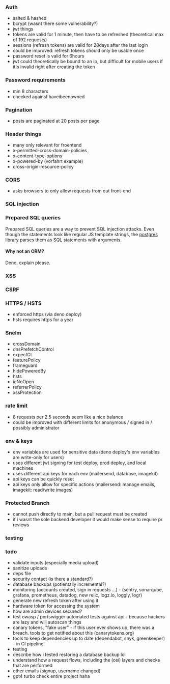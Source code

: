 ### Auth
- salted & hashed
- bcrypt (wasnt there some vulnerability?)
- jwt things
- tokens are valid for 1 minute, then have to be refreshed (theoretical max of 192 requests)
- sessions (refresh tokens) are valid for 28days after the last login
- could be improved: refresh tokens should only be usable once
- password reset is valid for 6hours
- jwt could theoretically be bound to an ip, but difficult for mobile users if it's invalid right after creating the token

### Password requirements
- min 8 characters
- checked against haveibeenpwned

### Pagination
- posts are paginated at 20 posts per page

### Header things
- many only relevant for froentend
- x-permitted-cross-domain-policies
- x-content-type-options
- x-powered-by (vorfahrt example)
- cross-origin-resource-policy

### CORS
- asks browsers to only allow requests from out front-end

### SQL injection

### Prepared SQL queries
Prepared SQL queries are a way to prevent SQL injection attacks.
Even though the statements look like regular JS template strings, the [postgres library](https://deno-postgres.com/#/?id=template-strings) parses them as SQL statements with arguments.

#### Why not an ORM?
Deno, explain please.

### XSS

### CSRF

### HTTPS / HSTS
- enforced https (via deno deploy)
- hsts requires https for a year

### Snelm
- crossDomain
- dnsPrefetchControl
- expectCt
- featurePolicy
- frameguard
- hidePoweredBy
- hsts
- ieNoOpen
- referrerPolicy
- xssProtection

### rate limit
- 8 requests per 2.5 seconds seem like a nice balance
- could be improved with different limits for anonymous / signed in / possibly administrator

### env & keys
- env variables are used for sensitive data (deno deploy's env variables are write-only for users)
- uses different jwt signing for test deploy, prod deploy, and local machines
- uses different api keys for each env (mailersend, database, imagekit)
- api keys can be quickly reset
- api keys only allow for specific actions (mailersend: manage emails, imagekit: read/write images)

### Protected Branch
- cannot push directly to main, but a pull request must be created
- if i wasnt the sole backend developer it would make sense to require pr reviews

### testing

### todo
- validate inputs (especially media upload)
- sanitize uploads
- deps file
- security contact (is there a standard?)
- database backups (potientally incremental?)
- monitoring (accounts created, sign in requests ...) - (sentry, sonarqube, grafana, prometheus, datadog, new relic, logz.io, loggly, logr)
- generate new refresh token after using it
- hardware token for accessing the system
- how are admin devices secured?
- test owasp / portswigger automated tests against api - because hackers are lazy and will autoscan things
- canary tokens, "fake user" - if this user ever shows up, there was a breach. tools to get notified about this (canarytokens.org)
- tools to keep dependencies up to date (dependabot, snyk, greenkeeper) - in CI pipeline!
- testing
- describe how i tested restoring a database backup lol
- understand how a request flows, including the (osi) layers and checks that are performed
- other emails (signup, username changed)
- gpt4 turbo check entire project haha